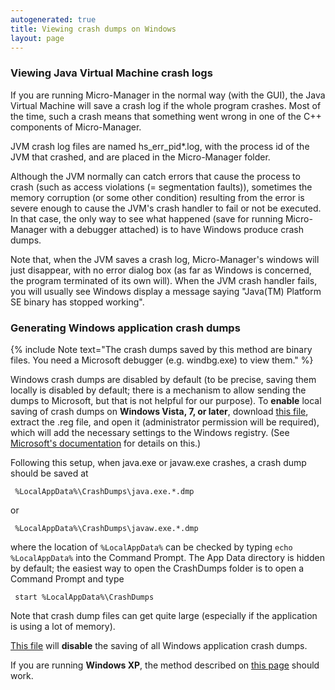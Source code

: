 ```yaml
---
autogenerated: true
title: Viewing crash dumps on Windows
layout: page
---
```


### Viewing Java Virtual Machine crash logs

If you are running Micro-Manager in the normal way (with the GUI), the
Java Virtual Machine will save a crash log if the whole program crashes.
Most of the time, such a crash means that something went wrong in one of
the C++ components of Micro-Manager.

JVM crash log files are named hs\_err\_pid\*.log, with the process id of
the JVM that crashed, and are placed in the Micro-Manager folder.

Although the JVM normally can catch errors that cause the process to
crash (such as access violations (= segmentation faults)), sometimes the
memory corruption (or some other condition) resulting from the error is
severe enough to cause the JVM's crash handler to fail or not be
executed. In that case, the only way to see what happened (save for
running Micro-Manager with a debugger attached) is to have Windows
produce crash dumps.

Note that, when the JVM saves a crash log, Micro-Manager's windows will
just disappear, with no error dialog box (as far as Windows is
concerned, the program terminated of its own will). When the JVM crash
handler fails, you will usually see Windows display a message saying
"Java(TM) Platform SE binary has stopped working".

### Generating Windows application crash dumps

{% include Note text="The crash dumps saved by this method are binary files. You need a Microsoft debugger (e.g. windbg.exe) to view them." %}

Windows crash dumps are disabled by default (to be precise, saving them
locally is disabled by default; there is a mechanism to allow sending
the dumps to Microsoft, but that is not helpful for our purpose). To
**enable** local saving of crash dumps on **Windows Vista, 7, or
later**, download [this file](media/SaveJVMCrashDumps.zip "wikilink"),
extract the .reg file, and open it (administrator permission will be
required), which will add the necessary settings to the Windows
registry. (See [Microsoft's
documentation](http://msdn.microsoft.com/en-us/library/windows/desktop/bb787181.aspx)
for details on this.)

Following this setup, when java.exe or javaw.exe crashes, a crash dump
should be saved at

```
 %LocalAppData%\CrashDumps\java.exe.*.dmp
```

or

```
 %LocalAppData%\CrashDumps\javaw.exe.*.dmp
```

where the location of `%LocalAppData%` can be checked by typing
`echo %LocalAppData%` into the Command Prompt. The App Data directory is
hidden by default; the easiest way to open the CrashDumps folder is to
open a Command Prompt and type

```
 start %LocalAppData%\CrashDumps
```

Note that crash dump files can get quite large (especially if the
application is using a lot of memory).

[This file](media/StopSavingAllCrashDumps.zip "wikilink") will
**disable** the saving of all Windows application crash dumps.

If you are running **Windows XP**, the method described on [this
page](https://help.github.com/articles/getting-a-crash-dump) should
work.

